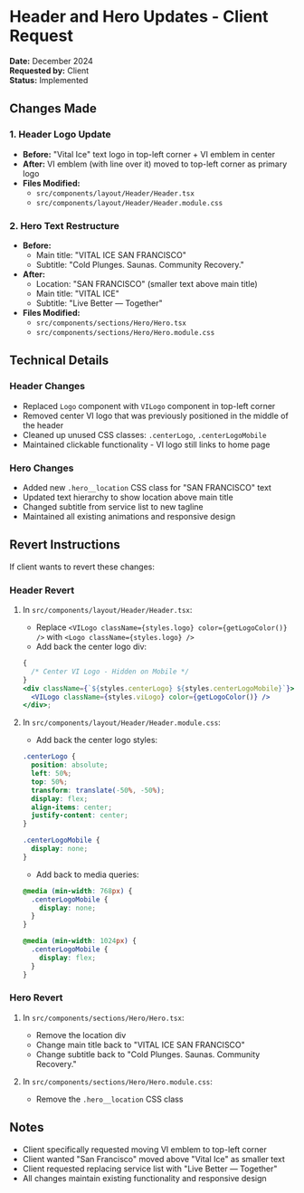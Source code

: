 # Header and Hero Updates - Client Request

**Date:** December 2024  
**Requested by:** Client  
**Status:** Implemented

## Changes Made

### 1. Header Logo Update

- **Before:** "Vital Ice" text logo in top-left corner + VI emblem in center
- **After:** VI emblem (with line over it) moved to top-left corner as primary logo
- **Files Modified:**
  - `src/components/layout/Header/Header.tsx`
  - `src/components/layout/Header/Header.module.css`

### 2. Hero Text Restructure

- **Before:**
  - Main title: "VITAL ICE SAN FRANCISCO"
  - Subtitle: "Cold Plunges. Saunas. Community Recovery."
- **After:**
  - Location: "SAN FRANCISCO" (smaller text above main title)
  - Main title: "VITAL ICE"
  - Subtitle: "Live Better — Together"
- **Files Modified:**
  - `src/components/sections/Hero/Hero.tsx`
  - `src/components/sections/Hero/Hero.module.css`

## Technical Details

### Header Changes

- Replaced `Logo` component with `VILogo` component in top-left corner
- Removed center VI logo that was previously positioned in the middle of the header
- Cleaned up unused CSS classes: `.centerLogo`, `.centerLogoMobile`
- Maintained clickable functionality - VI logo still links to home page

### Hero Changes

- Added new `.hero__location` CSS class for "SAN FRANCISCO" text
- Updated text hierarchy to show location above main title
- Changed subtitle from service list to new tagline
- Maintained all existing animations and responsive design

## Revert Instructions

If client wants to revert these changes:

### Header Revert

1. In `src/components/layout/Header/Header.tsx`:

   - Replace `<VILogo className={styles.logo} color={getLogoColor()} />` with `<Logo className={styles.logo} />`
   - Add back the center logo div:

   ```jsx
   {
     /* Center VI Logo - Hidden on Mobile */
   }
   <div className={`${styles.centerLogo} ${styles.centerLogoMobile}`}>
     <VILogo className={styles.viLogo} color={getLogoColor()} />
   </div>;
   ```

2. In `src/components/layout/Header/Header.module.css`:

   - Add back the center logo styles:

   ```css
   .centerLogo {
     position: absolute;
     left: 50%;
     top: 50%;
     transform: translate(-50%, -50%);
     display: flex;
     align-items: center;
     justify-content: center;
   }

   .centerLogoMobile {
     display: none;
   }
   ```

   - Add back to media queries:

   ```css
   @media (min-width: 768px) {
     .centerLogoMobile {
       display: none;
     }
   }

   @media (min-width: 1024px) {
     .centerLogoMobile {
       display: flex;
     }
   }
   ```

### Hero Revert

1. In `src/components/sections/Hero/Hero.tsx`:

   - Remove the location div
   - Change main title back to "VITAL ICE SAN FRANCISCO"
   - Change subtitle back to "Cold Plunges. Saunas. Community Recovery."

2. In `src/components/sections/Hero/Hero.module.css`:
   - Remove the `.hero__location` CSS class

## Notes

- Client specifically requested moving VI emblem to top-left corner
- Client wanted "San Francisco" moved above "Vital Ice" as smaller text
- Client requested replacing service list with "Live Better — Together"
- All changes maintain existing functionality and responsive design
